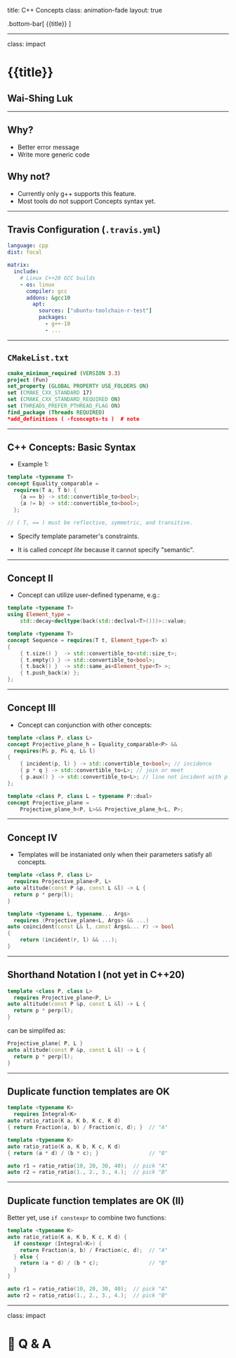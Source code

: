title: C++ Concepts
class: animation-fade
layout: true

<!-- This slide will serve as the base layout for all your slides -->

.bottom-bar[
{{title}}
]

---

class: impact

# {{title}}

## Wai-Shing Luk

---

## Why?

- Better error message
- Write more generic code

## Why not?

- Currently only g++ supports this feature.
- Most tools do not support Concepts syntax yet.

---

## Travis Configuration (`.travis.yml`)

```yaml
language: cpp
dist: focal

matrix:
  include:
    # Linux C++20 GCC builds
    - os: linux
      compiler: gcc
      addons: &gcc10
        apt:
          sources: ["ubuntu-toolchain-r-test"]
          packages:
            - g++-10
            - ...
```

---

## `CMakeList.txt`

```cmake
cmake_minimum_required (VERSION 3.3)
project (Fun)
set_property (GLOBAL PROPERTY USE_FOLDERS ON)
set (CMAKE_CXX_STANDARD 17)
set (CMAKE_CXX_STANDARD_REQUIRED ON)
set (THREADS_PREFER_PTHREAD_FLAG ON)
find_package (Threads REQUIRED)
*add_definitions ( -fconcepts-ts )  # note
```

---

## C++ Concepts: Basic Syntax

- Example 1:

```cpp
template <typename T>
concept Equality_comparable =
  requires(T a, T b) {
    {a == b} -> std::convertible_to<bool>;
    {a != b} -> std::convertible_to<bool>;
  };

// ( T, == ) must be reflective, symmetric, and transitive.
```

- Specify template parameter's constraints.

- It is called _concept lite_ because it cannot specify "semantic".

---

## Concept II

- Concept can utilize user-defined typename, e.g.:

```cpp
template <typename T>
using Element_type =
    std::decay<decltype(back(std::declval<T>()))>::value;

template <typename T>
concept Sequence = requires(T t, Element_type<T> x)
{
    { t.size() }  -> std::convertible_to<std::size_t>;
    { t.empty() } -> std::convertible_to<bool>;
    { t.back() }  -> std::same_as<Element_type<T> >;
    { t.push_back(x) };
};
```

---

## Concept III

- Concept can conjunction with other concepts:

```cpp
template <class P, class L>
concept Projective_plane_h = Equality_comparable<P> &&
  requires(P& p, P& q, L& l)
{
    { incident(p, l) } -> std::convertible_to<bool>; // incidence
    { p * q } -> std::convertible_to<L>; // join or meet
    { p.aux() } -> std::convertible_to<L>; // line not incident with p
};

template <class P, class L = typename P::dual>
concept Projective_plane =
    Projective_plane_h<P, L>&& Projective_plane_h<L, P>;
```

---

## Concept IV

- Templates will be instaniated only when their parameters satisfy all
  concepts.

```cpp
template <class P, class L>
  requires Projective_plane<P, L>
auto altitude(const P &p, const L &l) -> L {
  return p * perp(l);
}

template <typename L, typename... Args>
  requires (Projective_plane<L, Args> && ...)
auto coincident(const L& l, const Args&... r) -> bool
{
    return (incident(r, l) && ...);
}
```

---

## Shorthand Notation I (not yet in C++20)

```cpp
template <class P, class L>
  requires Projective_plane<P, L>
auto altitude(const P &p, const L &l) -> L {
  return p * perp(l);
}
```

can be simplifed as:

```cpp
Projective_plane{ P, L }
auto altitude(const P &p, const L &l) -> L {
  return p * perp(l);
}
```

---

## Duplicate function templates are OK

```cpp
template <typename K>
  requires Integral<K>
auto ratio_ratio(K a, K b, K c, K d)
{ return Fraction(a, b) / Fraction(c, d); }  // "A"

template <typename K>
auto ratio_ratio(K a, K b, K c, K d)
{ return (a * d) / (b * c); }                // "B"

auto r1 = ratio_ratio(10, 20, 30, 40);  // pick "A"
auto r2 = ratio_ratio(1., 2., 3., 4.);  // pick "B"
```

---

## Duplicate function templates are OK (II)

Better yet, use `if constexpr` to combine two functions:

```cpp
template <typename K>
auto ratio_ratio(K a, K b, K c, K d) {
  if constexpr (Integral<K>) {
    return Fraction(a, b) / Fraction(c, d);  // "A"
  } else {
    return (a * d) / (b * c);                // "B"
  }
}

auto r1 = ratio_ratio(10, 20, 30, 40);  // pick "A"
auto r2 = ratio_ratio(1., 2., 3., 4.);  // pick "B"
```

---

class: impact

# 🙋 Q & A
